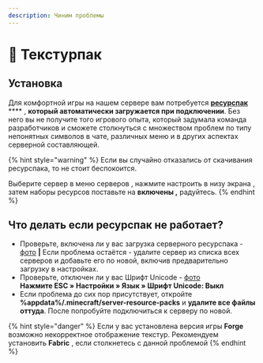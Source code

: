 ```yaml
---
description: Чиним проблемы
---
```


# 🧩 Текстурпак

## Установка

Для комфортной игры на нашем сервере вам потребуется [**ресурспак**](../vazhno/1-sezon/chto-novogo-v-pervom-sezone.md#resurspak) **** , **который автоматически загружается при подключении**. Без него вы не получите того игрового опыта, который задумала команда разработчиков и сможете столкнуться с множеством проблем по типу непонятных символов в чате, различных меню и в других аспектах серверной составляющей.

{% hint style="warning" %}
Если вы случайно отказались от скачивания ресурспака, то не стоит беспокоится.

Выберите сервер в меню серверов , нажмите настроить в низу экрана , затем наборы ресурсов поставьте на **включены ,** радуйтесь.
{% endhint %}

## Что делать если ресурспак не работает?

* Проверьте, включена ли у вас загрузка серверного ресурспака - [фото](https://imgur.com/a/UbwRVfR) **|** Если проблема остаётся - удалите сервер из списка всех серверов и добавьте его по новой, включив предварительно загрузку в настройках.
* Проверьте, отключен ли у вас Шрифт Unicode - [фото](https://imgur.com/a/8Fnj7Vq)\
  **Нажмите ESC » Настройки » Язык » Шрифт Unicode: Выкл**&#x20;
* Если проблема до сих пор присутствует, откройте **%appdata%/.minecraft/server-resource-packs** и **удалите все файлы оттуда**. После попробуйте подключиться к серверу по новой.

{% hint style="danger" %}
Если у вас установлена версия игры **Forge** возможно некорректное отображение текстур. Рекомендуем установить **Fabric** , если столкнетесь с данной проблемой
{% endhint %}
